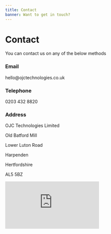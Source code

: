 ```yaml
---
title: Contact
banner: Want to get in touch?
---
```


# Contact
You can contact us on any of the below methods

<div class="grid-x">
  <div class="cell medium-6 small-12">
    <h3><i class="fa fa-envelope"></i> Email</h3>
    <p>hello@ojctechnologies.co.uk</p>
  </div>
  <div class="cell medium-6 small-12">
    <h3><i class="fa fa-phone"></i> Telephone</h3>
        <p>0203 432 8820</p>
  </div>
  <div class="cell medium-6 small-12">
    <h3><i class="fa fa-home"></i> Address</h3>
    <p>OJC Technologies Limited</p>
    <p>Old Batford Mill</p>
    <p>Lower Luton Road</p>
    <p>Harpenden</p>
    <p>Hertfordshire</p>
    <p>AL5 5BZ</p>
  </div>
  <div class="cell small-12">
    <div class="responsive-embed widescreen">
    <iframe frameborder="0" style="border:0" src="https://www.google.com/maps/embed/v1/place?key=AIzaSyCQ4DX_6dg1HEGfHDaF9o3ir-QRvyphf94&q=OJC+Technologies,Harpenden,UK"></iframe>
    </div>
  </div>
</div>
